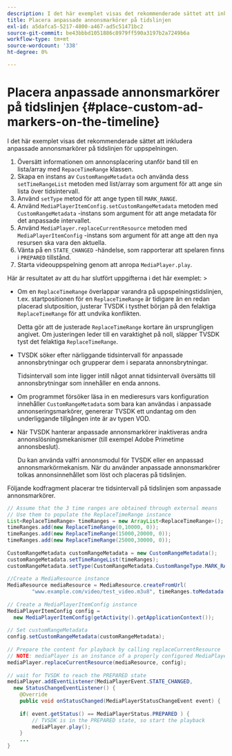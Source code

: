 ```yaml
---
description: I det här exemplet visas det rekommenderade sättet att inkludera anpassade annonsmarkörer på tidslinjen för uppspelningen.
title: Placera anpassade annonsmarkörer på tidslinjen
exl-id: a5dafca5-5217-4800-a467-ad5c51471bc2
source-git-commit: be43bbbd1051886c8979ff590a3197b2a7249b6a
workflow-type: tm+mt
source-wordcount: '338'
ht-degree: 0%

---
```


# Placera anpassade annonsmarkörer på tidslinjen {#place-custom-ad-markers-on-the-timeline}

I det här exemplet visas det rekommenderade sättet att inkludera anpassade annonsmarkörer på tidslinjen för uppspelningen.

1. Översätt informationen om annonsplacering utanför band till en lista/array med `RepaceTimeRange` klassen.
1. Skapa en instans av `CustomRangeMetadata` och använda dess `setTimeRangeList` metoden med list/array som argument för att ange sin lista över tidsintervall.
1. Använd `setType` metod för att ange typen till `MARK_RANGE`.
1. Använd `MediaPlayerItemConfig.setCustomRangeMetadata` metoden med `CustomRangeMetadata` -instans som argument för att ange metadata för det anpassade intervallet.
1. Använd `MediaPlayer.replaceCurrentResource` metoden med `MediaPlayerItemConfig` -instans som argument för att ange att den nya resursen ska vara den aktuella.
1. Vänta på en `STATE_CHANGED` -händelse, som rapporterar att spelaren finns i `PREPARED` tillstånd.
1. Starta videouppspelning genom att anropa `MediaPlayer.play`.

Här är resultatet av att du har slutfört uppgifterna i det här exemplet: >
* Om en `ReplaceTimeRange` överlappar varandra på uppspelningstidslinjen, t.ex. startpositionen för en `ReplaceTimeRange` är tidigare än en redan placerad slutposition, justerar TVSDK i tysthet början på den felaktiga `ReplaceTimeRange` för att undvika konflikten.

   Detta gör att de justerade `ReplaceTimeRange` kortare än ursprungligen angivet. Om justeringen leder till en varaktighet på noll, släpper TVSDK tyst det felaktiga `ReplaceTimeRange`.

* TVSDK söker efter närliggande tidsintervall för anpassade annonsbrytningar och grupperar dem i separata annonsbrytningar.

   Tidsintervall som inte ligger intill något annat tidsintervall översätts till annonsbrytningar som innehåller en enda annons.
* Om programmet försöker läsa in en medieresurs vars konfiguration innehåller `CustomRangeMetadata` som bara kan användas i anpassade annonseringsmarkörer, genererar TVSDK ett undantag om den underliggande tillgången inte är av typen VOD.
* När TVSDK hanterar anpassade annonsmarkörer inaktiveras andra annonslösningsmekanismer (till exempel Adobe Primetime annonsbeslut).

   Du kan använda valfri annonsmodul för TVSDK eller en anpassad annonsmarkörmekanism. När du använder anpassade annonsmarkörer tolkas annonsinnehållet som löst och placeras på tidslinjen.

Följande kodfragment placerar tre tidsintervall på tidslinjen som anpassade annonsmarkörer.

```java
// Assume that the 3 time ranges are obtained through external means 
// Use them to populate the ReplaceTimeRange instance 
List<ReplaceTimeRange> timeRanges = new ArrayList<ReplaceTimeRange>(); 
timeRanges.add(new ReplaceTimeRange(0,10000, 0)); 
timeRanges.add(new ReplaceTimeRange(15000,20000, 0)); 
timeRanges.add(new ReplaceTimeRange(25000,30000, 0)); 
 
CustomRangeMetadata customRangeMetadata = new CustomRangeMetadata(); 
customRangeMetadata.setTimeRangeList(timeRanges); 
customRangeMetadata.setType(CustomRangeMetadata.CustomRangeType.MARK_RANGE); 
 
//Create a MediaResource instance 
MediaResource mediaResource = MediaResource.createFromUrl( 
        "www.example.com/video/test_video.m3u8", timeRanges.toMedatada(null)); 
 
// Create a MediaPlayerItemConfig instance 
MediaPlayerItemConfig config =  
  new MediaPlayerItemConfig(getActivity().getApplicationContext()); 
 
// Set customRangeMetadata 
config.setCustomRangeMetadata(customRangeMetadata); 
 
// Prepare the content for playback by calling replaceCurrentResource 
// NOTE: mediaPlayer is an instance of a properly configured MediaPlayer  
mediaPlayer.replaceCurrentResource(mediaResource, config); 
 
// wait for TVSDK to reach the PREPARED state 
mediaPlayer.addEventListener(MediaPlayerEvent.STATE_CHANGED,  
  new StatusChangeEventListener() { 
    @Override 
    public void onStatusChanged(MediaPlayerStatusChangeEvent event) { 
 
    if( event.getStatus() == MediaPlayerStatus.PREPARED ) { 
        // TVSDK is in the PREPARED state, so start the playback  
        mediaPlayer.play(); 
    } 
    ... 
}
```
